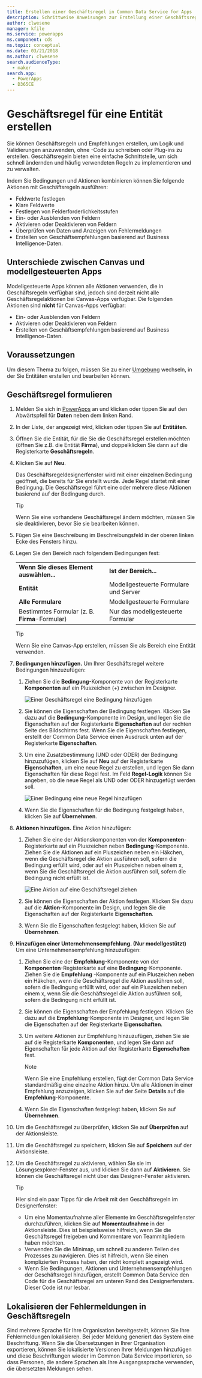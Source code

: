 ```yaml
---
title: Erstellen einer Geschäftsregel in Common Data Service for Apps | MicrosoftDocs
description: Schrittweise Anweisungen zur Erstellung einer Geschäftsregel in Common Data Service (CDS) for Apps.
author: clwesene
manager: kfile
ms.service: powerapps
ms.component: cds
ms.topic: conceptual
ms.date: 03/21/2018
ms.author: clwesene
search.audienceType:
  - maker
search.app:
  - PowerApps
  - D365CE
---
```


# <a name="create-a-business-rule-for-an-entity"></a>Geschäftsregel für eine Entität erstellen

Sie können Geschäftsregeln und Empfehlungen erstellen, um Logik und Validierungen anzuwenden, ohne -Code zu schreiben oder Plug-ins zu erstellen. Geschäftsregeln bieten eine einfache Schnittstelle, um sich schnell ändernden und häufig verwendeten Regeln zu implementieren und zu verwalten. 
  
Indem Sie Bedingungen und Aktionen kombinieren können Sie folgende Aktionen mit Geschäftsregeln ausführen:  
  
* Feldwerte festlegen  
* Klare Feldwerte  
* Festlegen von Felderforderlichkeitsstufen  
* Ein- oder Ausblenden von Feldern  
* Aktivieren oder Deaktivieren von Feldern  
* Überprüfen von Daten und Anzeigen von Fehlermeldungen  
* Erstellen von Geschäftsempfehlungen basierend auf Business Intelligence-Daten.  
  
## <a name="differences-between-canvas-and-model-driven-apps"></a>Unterschiede zwischen Canvas und modellgesteuerten Apps

Modellgesteuerte Apps können alle Aktionen verwenden, die in Geschäftsregeln verfügbar sind, jedoch sind derzeit nicht alle Geschäftsregelaktionen bei Canvas-Apps verfügbar. Die folgenden Aktionen sind **nicht** für Canvas-Apps verfügbar:

* Ein- oder Ausblenden von Feldern  
* Aktivieren oder Deaktivieren von Feldern  
* Erstellen von Geschäftsempfehlungen basierend auf Business Intelligence-Daten.  

## <a name="prerequisites"></a>Voraussetzungen
Um diesem Thema zu folgen, müssen Sie zu einer [Umgebung](../canvas-apps/working-with-environments.md) wechseln, in der Sie Entitäten erstellen und bearbeiten können.

## <a name="create-a-business-rule"></a>Geschäftsregel formulieren
  
1. Melden Sie sich in [PowerApps](https://web.powerapps.com/?utm_source=padocs&utm_medium=linkinadoc&utm_campaign=referralsfromdoc) an und klicken oder tippen Sie auf den Abwärtspfeil für **Daten** neben dem linken Rand.

2. In der Liste, der angezeigt wird, klicken oder tippen Sie auf **Entitäten**.
  
3. Öffnen Sie die Entität, für die Sie die Geschäftsregel erstellen möchten (öffnen Sie z.B. die Entität **Firma**), und doppelklicken Sie dann auf die Registerkarte **Geschäftsregeln**.  

4. Klicken Sie auf **Neu**.  
  
    Das Geschäftsregeldesignerfenster wird mit einer einzelnen Bedingung geöffnet, die bereits für Sie erstellt wurde. Jede Regel startet mit einer Bedingung. Die Geschäftsregel führt eine oder mehrere diese Aktionen basierend auf der Bedingung durch.  

    > [!TIP]
    > Wenn Sie eine vorhandene Geschäftsregel ändern möchten, müssen Sie sie deaktivieren, bevor Sie sie bearbeiten können.  
  
5. Fügen Sie eine Beschreibung im Beschreibungsfeld in der oberen linken Ecke des Fensters hinzu.
  
6. Legen Sie den Bereich nach folgendem Bedingungen fest:  
  
    |||  
    |-|-|  
    |**Wenn Sie dieses Element auswählen...**|**Ist der Bereich...**|  
    |**Entität**|Modellgesteuerte Formulare und Server|  
    |**Alle Formulare**|Modellgesteuerte Formulare|  
    |Bestimmtes Formular (z. B. **Firma**-Formular)|Nur das modellgesteuerte Formular|  

    > [!TIP]
    > Wenn Sie eine Canvas-App erstellen, müssen Sie als Bereich eine Entität verwenden.
  
7. **Bedingungen hinzufügen.** Um Ihrer Geschäftsregel weitere Bedingungen hinzuzufügen:  
  
    1. Ziehen Sie die **Bedingung**-Komponente von der Registerkarte **Komponenten** auf ein Pluszeichen (+) zwischen im Designer.  
  
        ![Einer Geschäftsregel eine Bedingung hinzufügen](./media/data-platform-cds-create-business-rule/add-condition-business-rule.png "Einer Geschäftsregel eine Bedingung hinzufügen")  
  
    2. Sie können die Eigenschaften der Bedingung festlegen. Klicken Sie dazu auf die **Bedingung**-Komponente im Design, und legen Sie die Eigenschaften auf der Registerkarte **Eigenschaften** auf der rechten Seite des Bildschirms fest. Wenn Sie die Eigenschaften festlegen, erstellt der Common Data Service einen Ausdruck unten auf der Registerkarte **Eigenschaften**.  
  
    3. Um eine Zusatzbestimmung (UND oder ODER) der Bedingung hinzuzufügen, klicken Sie auf **Neu** auf der Registerkarte **Eigenschaften**, um eine neue Regel zu erstellen, und legen Sie dann Eigenschaften für diese Regel fest. Im Feld **Regel-Logik** können Sie angeben, ob die neue Regel als UND oder ODER hinzugefügt werden soll.  
  
        ![Einer Bedingung eine neue Regel hinzufügen](./media/data-platform-cds-create-business-rule/add-new-rule-condition.png "Einer Bedingung eine neue Regel hinzufügen")  
  
    4. Wenn Sie die Eigenschaften für die Bedingung festgelegt haben, klicken Sie auf **Übernehmen**.  
  
8. **Aktionen hinzufügen.** Eine Aktion hinzufügen:  
  
    1. Ziehen Sie eine der Aktionskomponenten von der **Komponenten**-Registerkarte auf ein Pluszeichen neben **Bedingung**-Komponente. Ziehen Sie die Aktionen auf ein Pluszeichen neben ein Häkchen, wenn die Geschäftsregel die Aktion ausführen soll, sofern die Bedingung erfüllt wird, oder auf ein Pluszeichen neben einem x, wenn Sie die Geschäftsregel die Aktion ausführen soll, sofern die Bedingung nicht erfüllt ist.
  
        ![Eine Aktion auf eine Geschäftsregel ziehen](./media/data-platform-cds-create-business-rule/drag-an-action-business-rule.png "Eine Aktion auf eine Geschäftsregel ziehen")  
  
    2. Sie können die Eigenschaften der Aktion festlegen. Klicken Sie dazu auf die **Aktion**-Komponente im Design, und legen Sie die Eigenschaften auf der Registerkarte **Eigenschaften**.  
  
    3. Wenn Sie die Eigenschaften festgelegt haben, klicken Sie auf **Übernehmen**.  
  
9. **Hinzufügen einer Unternehmensempfehlung. (Nur modellgestützt)** Um eine Unternehmensempfehlung hinzuzufügen:  
  
    1. Ziehen Sie eine der **Empfehlung**-Komponente von der **Komponenten**-Registerkarte auf eine **Bedingung**-Komponente. Ziehen Sie die **Empfehlung** -Komponente auf ein Pluszeichen neben ein Häkchen, wenn die Geschäftsregel die Aktion ausführen soll, sofern die Bedingung erfüllt wird, oder auf ein Pluszeichen neben einem x, wenn Sie die Geschäftsregel die Aktion ausführen soll, sofern die Bedingung nicht erfüllt ist.  
  
    2. Sie können die Eigenschaften der Empfehlung festlegen. Klicken Sie dazu auf die **Empfehlung**-Komponente im Designer, und legen Sie die Eigenschaften auf der Registerkarte **Eigenschaften**.  
  
    3. Um weitere Aktionen zur Empfehlung hinzuzufügen, ziehen Sie sie auf die Registerkarte **Komponenten**, und legen Sie dann auf Eigenschaften für jede Aktion auf der Registerkarte **Eigenschaften** fest.  
  
        > [!NOTE]
        >  Wenn Sie eine Empfehlung erstellen, fügt der Common Data Service standardmäßig eine einzelne Aktion hinzu. Um alle Aktionen in einer Empfehlung anzuzeigen, klicken Sie auf der Seite **Details** auf die **Empfehlung**-Komponente.  
  
    4. Wenn Sie die Eigenschaften festgelegt haben, klicken Sie auf **Übernehmen**.  
  
10. Um die Geschäftsregel zu überprüfen, klicken Sie auf **Überprüfen** auf der Aktionsleiste.  
  
11. Um die Geschäftsregel zu speichern, klicken Sie auf **Speichern** auf der Aktionsleiste.  
12. Um die Geschäftsregel zu aktivieren, wählen Sie sie im Lösungsexplorer-Fenster aus, und klicken Sie dann auf **Aktivieren**. Sie können die Geschäftsregel nicht über das Designer-Fenster aktivieren.  
  
    > [!TIP]
    >  Hier sind ein paar Tipps für die Arbeit mit den Geschäftsregeln im Designerfenster:  
    >   
    > - Um eine Momentaufnahme aller Elemente im Geschäftsregelnfenster durchzuführen, klicken Sie auf **Momentaufnahme** in der Aktionsleiste. Dies ist beispielsweise hilfreich, wenn Sie die Geschäftsregel freigeben und Kommentare von Teammitgliedern haben möchten.  
    > - Verwenden Sie die Minimap, um schnell zu anderen Teilen des Prozesses zu navigieren. Dies ist hilfreich, wenn Sie einen komplizierten Prozess haben, der nicht komplett angezeigt wird.  
    > - Wenn Sie Bedingungen, Aktionen und Unternehmensempfehlungen der Geschäftsregel hinzufügen, erstellt Common Data Service den Code für die Geschäftsregel am unteren Rand des Designerfensters. Dieser Code ist nur lesbar.  
  
## <a name="localize-error-messages-used-in-business-rules"></a>Lokalisieren der Fehlermeldungen in Geschäftsregeln  
 Sind mehrere Sprache für Ihre Organisation bereitgestellt, können Sie Ihre Fehlermeldungen lokalisieren. Bei jeder Meldung generiert das System eine Beschriftung. Wenn Sie die Übersetzungen in Ihrer Organisation exportieren, können Sie lokalisierte Versionen Ihrer Meldungen hinzufügen und diese Beschriftungen wieder im Common Data Service importieren, so dass Personen, die andere Sprachen als Ihre Ausgangssprache verwenden, die übersetzten Meldungen sehen.  
  
